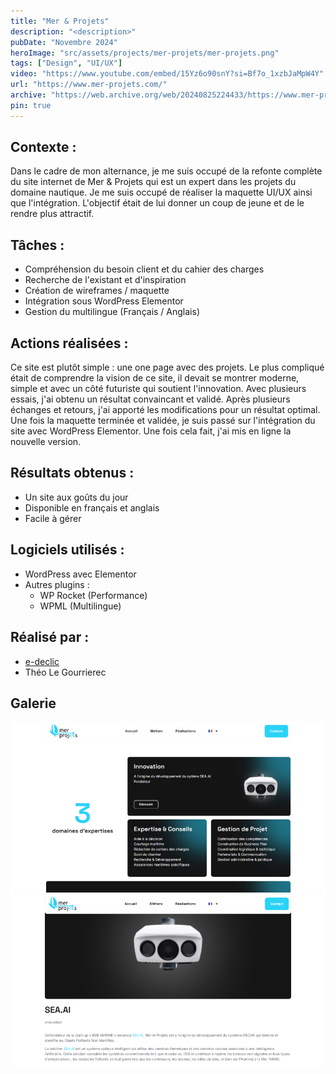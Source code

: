```yaml
---
title: "Mer & Projets"
description: "<description>"
pubDate: "Novembre 2024"
heroImage: "src/assets/projects/mer-projets/mer-projets.png"
tags: ["Design", "UI/UX"]
video: "https://www.youtube.com/embed/15Yz6o90snY?si=Bf7o_1xzbJaMpW4Y"
url: "https://www.mer-projets.com/"
archive: "https://web.archive.org/web/20240825224433/https://www.mer-projets.com/"
pin: true
---
```


## Contexte :
Dans le cadre de mon alternance, je me suis occupé de la refonte complète du site internet de Mer & Projets qui est un expert dans les projets du domaine nautique. Je me suis occupé de réaliser la maquette UI/UX ainsi que l'intégration. L'objectif était de lui donner un coup de jeune et de le rendre plus attractif.

## Tâches :
- Compréhension du besoin client et du cahier des charges  
- Recherche de l'existant et d'inspiration  
- Création de wireframes / maquette  
- Intégration sous WordPress Elementor  
- Gestion du multilingue (Français / Anglais)  

## Actions réalisées :  
Ce site est plutôt simple : une one page avec des projets. Le plus compliqué était de comprendre la vision de ce site, il devait se montrer moderne, simple et avec un côté futuriste qui soutient l'innovation. Avec plusieurs essais, j'ai obtenu un résultat convaincant et validé. Après plusieurs échanges et retours, j'ai apporté les modifications pour un résultat optimal. Une fois la maquette terminée et validée, je suis passé sur l'intégration du site avec WordPress Elementor. Une fois cela fait, j'ai mis en ligne la nouvelle version.

## Résultats obtenus :  
- Un site aux goûts du jour  
- Disponible en français et anglais  
- Facile à gérer  

## Logiciels utilisés :  
- WordPress avec Elementor  
- Autres plugins :  
  - WP Rocket (Performance)  
  - WPML (Multilingue)  

## Réalisé par :  
- <a href="https://www.e-declic.com/" target="_blank">e-declic</a>  
- Théo Le Gourrierec  

## Galerie
![Capture d'écran du site Mer & Projets](src/assets/projects/mer-projets/merprojets1.png)
![Capture d'écran du site Mer & Projets](src/assets/projects/mer-projets/merprojets2.png)
